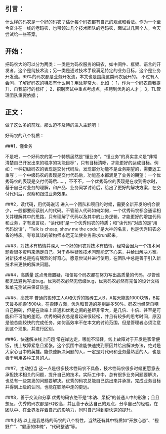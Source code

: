 ## 引言：
什么样的码农是一个好的码农？估计每个码农都有自己的观点和看法。作为一个至今奋斗在一线的老码农，也带领过几个技术团队的老码农，面试过几百个人，今天尝试给一些答案。

## 开始：
把码农大的可以分为两类：一类是为码农服务的码农，如中间件、框架、语言的开发者，这个是纯技术流；另一类是通过技术手段满足特定的业务目标，这个是业务开发流。99%的码农都是业务开发流，本文也是围绕这类码农展开的。
不过有人会问，了解好码农的特质有什么用？用处非常大，比如 ：
1，作为一个码农自我提升、自我前行的标杆；
2，招聘面试中重点考虑点，招聘到优秀的人才；
3，TL管理团队重要依据；

## 正文：
做了这么多的前戏，那么迫不及待的进入主题吧！


好码农的八个特质：

###1，懂业务

不是吧，一个好码农的第一个特质居然是“懂业务”。“懂业务”的真实含义是“非常清楚自己开发出来的程序的功能目标”，只有目标清晰，才能更好的达成目标。例如：一种初级码农的表现是交付代码后，发现部分功能不是业务期望的，需要返工重写；一个中级码农的表现是交付代码后，功能基本都满足了业务的期望；一个优秀码农的表现是交付代码后…...，不不不，一个优秀码农的表现是在收到需求时，基于自己对业务的理解，和产品、业务同学讨论后，给出了更好的解决方案，在交付代码后，观察和跟进业务效果。

###2，读代码，用代码说话
进入一个团队和项目的时候，需要全新开发的机会很少，一般都要阅读别人的代码。不管前人代码如何如何，一个优秀码农都会通读相关并理解其中的思路，只有理解了代码以及其中的业务逻辑，才能更好的增加代码和业务，才有发言权，“读代码”是一个优秀码农的特质；和“读代码”对应的是“用代码说话”，“Talk is cheap, show me the code.”是大神的名言，也是优秀码农必备的特质。夸夸其谈的架构师永远无法使业务需求run起来。

###3，对技术有热情并深入
一个好的码农对技术有热情，经常会因为一个技术问题看很多资料来满足自己。对于各种疑难技术问题能沉下心来，并给出解决方案。对新技术总是抱有强烈的好奇心，愿意尝试并进行使用，在团队中总是善于引入新技术来更快的解决问题。

###4，高质量
这点毋庸置疑，相信每个码农都在努力写出高质量的代码，尽管谁都无法避免写出bug。优秀码农必然无低级bug，优秀码农必然有完备的设计文档和单元测试来保证质量。

###5，高效率
普通的搬砖工人A和优秀的搬砖工人B，A每天能搬1000块转，B每天最多能搬1500块，在搬砖方面，优秀和普通的差别最多50%。码农也经常自嘲自己搬砖，但是在效率上普通和优秀之间的差距非常大，是几倍、十倍、甚至是可能和不可能的差距。优秀的码农总是看起来很轻松，并且有较多的思考时间，原因是他总能较快的完成任务。如何高效率不在本文的讨论范围，但是管理者必须注意到这个现象，并进行区别。

###6，快速解决线上问题
常在岸边走，哪能不湿鞋。线上故障对于开发是家常便饭，线上故障紧急且紧张，这个氛围中谁能快速找到原因并给出解决办法，绝对是大家心目中的英雄。能快速解决问题的人，一定是对代码和业务最熟悉的人，也是善于利用各种工具的人。

###7，主动担当
这一点是很多技术性码农不具备，技术性码农很多时候更愿意去承担技术相关的问题，提升自己的技术。实际工作中，总有很多业务问题要解决，也总有一些突发的问题要解决。优秀的码农总能自己跳出来并承担，完成业务目标并得到上级的认同，也能在职场中走的更远。

###8，善于交流和分享
优秀的码农绝不是“木讷、呆板”的普通人中的形象；且且想反，优秀的码农都是EQ较高，并且善于表达自己的观点，分享自己的经验。在团队中、在业界发挥着自己的影响力，同时自己得到更快速的提升。

###小结
以上是我总结的码农的八个特性，当然还有其中特质如“开放心态”、“视野广”、“健康的体魄”，“代码整洁”等。
